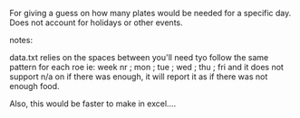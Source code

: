For giving a guess on how many plates would be needed for a specific day. Does not account for holidays or other events.

notes: 

data.txt relies on the spaces between you'll need tyo follow the same pattern for each roe ie: week nr ; mon ; tue ; wed ; thu ; fri
and it does not support n/a on if there was enough, it will report it as if there was not enough food. 

Also, this would be faster to make in excel....